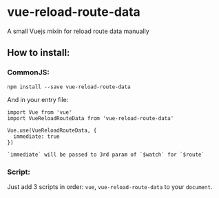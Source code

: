 # vue-reload-route-data
A small Vuejs mixin for reload route data manually

## How to install:
### CommonJS:
```
npm install --save vue-reload-route-data
```

And in your entry file:
```
import Vue from 'vue'
import VueReloadRouteData from 'vue-reload-route-data'

Vue.use(VueReloadRouteData, {
  immediate: true
})

`immediate` will be passed to 3rd param of `$watch` for `$route`
```

### Script:
Just add 3 scripts in order: `vue`, `vue-reload-route-data` to your `document`.
